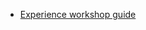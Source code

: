 <!-- TITLE: Experience Blueprints -->

* [Experience workshop guide](/experience-blueprints/workshop-guide)